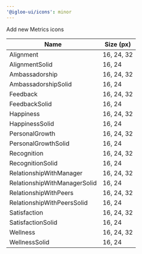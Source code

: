 ```yaml
---
'@igloo-ui/icons': minor
---
```


Add new Metrics icons

| Name                         | Size (px)  |
| ---------------------------- | ---------- |
| Alignment                    | 16, 24, 32 |
| AlignmentSolid               | 16, 24     |
| Ambassadorship               | 16, 24, 32 |
| AmbassadorshipSolid          | 16, 24     |
| Feedback                     | 16, 24, 32 |
| FeedbackSolid                | 16, 24     |
| Happiness                    | 16, 24, 32 |
| HappinessSolid               | 16, 24     |
| PersonalGrowth               | 16, 24, 32 |
| PersonalGrowthSolid          | 16, 24     |
| Recognition                  | 16, 24, 32 |
| RecognitionSolid             | 16, 24     |
| RelationshipWithManager      | 16, 24, 32 |
| RelationshipWithManagerSolid | 16, 24     |
| RelationshipWithPeers        | 16, 24, 32 |
| RelationshipWithPeersSolid   | 16, 24     |
| Satisfaction                 | 16, 24, 32 |
| SatisfactionSolid            | 16, 24     |
| Wellness                     | 16, 24, 32 |
| WellnessSolid                | 16, 24     |
